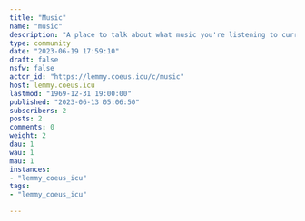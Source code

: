```yaml
---
title: "Music" 
name: "music"
description: "A place to talk about what music you're listening to currently. Or playing any instruments."
type: community
date: "2023-06-19 17:59:10"
draft: false
nsfw: false
actor_id: "https://lemmy.coeus.icu/c/music"
host: lemmy.coeus.icu
lastmod: "1969-12-31 19:00:00"
published: "2023-06-13 05:06:50"
subscribers: 2
posts: 2
comments: 0
weight: 2
dau: 1
wau: 1
mau: 1
instances:
- "lemmy_coeus_icu"
tags: 
- "lemmy_coeus_icu"

---
```

